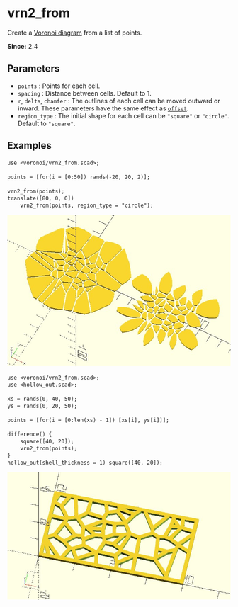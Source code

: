 # vrn2_from

Create a [Voronoi diagram](https://en.wikipedia.org/wiki/Voronoi_diagram) from a list of points. 

**Since:** 2.4

## Parameters

- `points` : Points for each cell. 
- `spacing` : Distance between cells. Default to 1.
- `r`, `delta`, `chamfer` : The outlines of each cell can be moved outward or inward. These parameters have the same effect as [`offset`](https://en.wikibooks.org/wiki/OpenSCAD_User_Manual/Transformations#offset). 
- `region_type` : The initial shape for each cell can be `"square"` or `"circle"`. Default to `"square"`.

## Examples

    use <voronoi/vrn2_from.scad>;

    points = [for(i = [0:50]) rands(-20, 20, 2)];

    vrn2_from(points);
    translate([80, 0, 0]) 
        vrn2_from(points, region_type = "circle");

![vrn2_from](images/lib3x-vrn2_from-1.JPG)

    use <voronoi/vrn2_from.scad>;
    use <hollow_out.scad>;

    xs = rands(0, 40, 50);
    ys = rands(0, 20, 50);

    points = [for(i = [0:len(xs) - 1]) [xs[i], ys[i]]];

    difference() {
        square([40, 20]);
        vrn2_from(points);
    }
    hollow_out(shell_thickness = 1) square([40, 20]);
    
![vrn2_from](images/lib3x-vrn2_from-2.JPG)